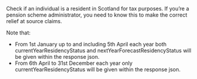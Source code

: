 Check if an individual is a resident in Scotland for tax purposes.
If you’re a pension scheme administrator, you need to know this to make the correct
relief at source claims.

Note that:
 - From 1st January up to and including 5th April each year both currentYearResidencyStatus and nextYearForecastResidencyStatus will be given within the response json.
 - From 6th April to 31st December each year only currentYearResidencyStatus will be given within the response json.
